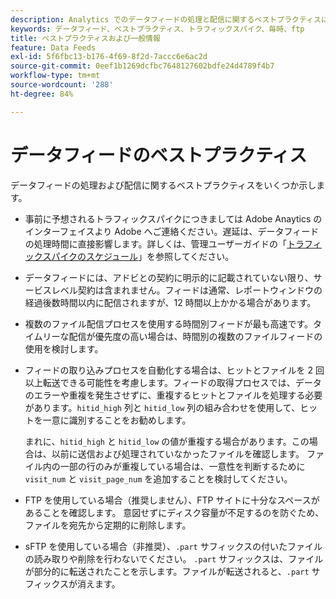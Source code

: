 ```yaml
---
description: Analytics でのデータフィードの処理と配信に関するベストプラクティスについて説明します。
keywords: データフィード、ベストプラクティス、トラフィックスパイク、毎時、ftp
title: ベストプラクティスおよび一般情報
feature: Data Feeds
exl-id: 5f6fbc13-b176-4f69-8f2d-7accc6e6ac2d
source-git-commit: 0eef1b1269dcfbc7648127602bdfe24d4789f4b7
workflow-type: tm+mt
source-wordcount: '288'
ht-degree: 84%

---
```


# データフィードのベストプラクティス

データフィードの処理および配信に関するベストプラクティスをいくつか示します。

* 事前に予想されるトラフィックスパイクにつきましては Adobe Anaytics のインターフェイスより Adobe へご連絡ください。遅延は、データフィードの処理時間に直接影響します。詳しくは、管理ユーザーガイドの「[トラフィックスパイクのスケジュール](/help/admin/admin/c-manage-report-suites/c-edit-report-suites/c-traffic-management/t-traffic-schedule-spike.md)」を参照してください。

* データフィードには、アドビとの契約に明示的に記載されていない限り、サービスレベル契約は含まれません。フィードは通常、レポートウィンドウの経過後数時間以内に配信されますが、12 時間以上かかる場合があります。

* 複数のファイル配信プロセスを使用する時間別フィードが最も高速です。タイムリーな配信が優先度の高い場合は、時間別の複数のファイルフィードの使用を検討します。

* フィードの取り込みプロセスを自動化する場合は、ヒットとファイルを 2 回以上転送できる可能性を考慮します。フィードの取得プロセスでは、データのエラーや重複を発生させずに、重複するヒットとファイルを処理する必要があります。`hitid_high` 列と `hitid_low` 列の組み合わせを使用して、ヒットを一意に識別することをお勧めします。

  まれに、`hitid_high` と `hitid_low` の値が重複する場合があります。この場合は、以前に送信および処理されていなかったファイルを確認します。 ファイル内の一部の行のみが重複している場合は、一意性を判断するために `visit_num` と `visit_page_num` を追加することを検討してください。

* FTP を使用している場合（推奨しません）、FTP サイトに十分なスペースがあることを確認します。 意図せずにディスク容量が不足するのを防ぐため、ファイルを宛先から定期的に削除します。

* sFTP を使用している場合（非推奨）、`.part` サフィックスの付いたファイルの読み取りや削除を行わないでください。 `.part` サフィックスは、ファイルが部分的に転送されたことを示します。ファイルが転送されると、`.part` サフィックスが消えます。